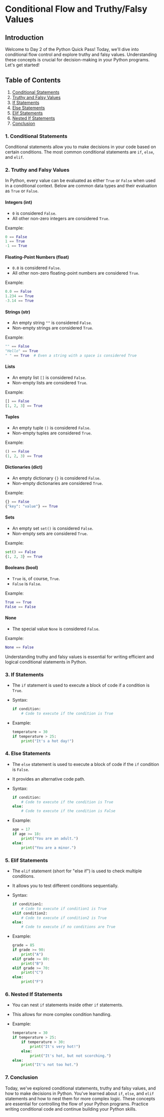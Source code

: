 # Conditional Flow and Truthy/Falsy Values

## Introduction

Welcome to Day 2 of the Python Quick Pass! Today, we'll dive into conditional flow control and explore truthy and falsy values. Understanding these concepts is crucial for decision-making in your Python programs. Let's get started!

## Table of Contents

1. [Conditional Statements](#1-conditional-statements)
2. [Truthy and Falsy Values](#2-truthy-and-falsy-values)
3. [If Statements](#3-if-statements)
4. [Else Statements](#4-else-statements)
5. [Elif Statements](#5-elif-statements)
6. [Nested If Statements](#6-nested-if-statements)
7. [Conclusion](#7-conclusion)

### 1. Conditional Statements

Conditional statements allow you to make decisions in your code based on certain conditions. The most common conditional statements are `if`, `else`, and `elif`.

### 2. Truthy and Falsy Values

In Python, every value can be evaluated as either `True` or `False` when used in a conditional context. Below are common data types and their evaluation as `True` or `False`.

#### Integers (int)

- `0` is considered `False`.
- All other non-zero integers are considered `True`.

Example:

```python
0 == False
1 == True
-1 == True
```

#### Floating-Point Numbers (float)

- `0.0` is considered `False`.
- All other non-zero floating-point numbers are considered `True`.

Example:

```python
0.0 == False
1.234 == True
-3.14 == True
```

#### Strings (str)

- An empty string `""` is considered `False`.
- Non-empty strings are considered `True`.

Example:

```python
"" == False
"Hello" == True
" " == True  # Even a string with a space is considered True
```

#### Lists

- An empty list `[]` is considered `False`.
- Non-empty lists are considered `True`.

Example:

```python
[] == False
[1, 2, 3] == True
```

#### Tuples

- An empty tuple `()` is considered `False`.
- Non-empty tuples are considered `True`.

Example:

```python
() == False
(1, 2, 3) == True
```

#### Dictionaries (dict)

- An empty dictionary `{}` is considered `False`.
- Non-empty dictionaries are considered `True`.

Example:

```python
{} == False
{"key": "value"} == True
```

#### Sets

- An empty set `set()` is considered `False`.
- Non-empty sets are considered `True`.

Example:

```python
set() == False
{1, 2, 3} == True
```

#### Booleans (bool)

- `True` is, of course, `True`.
- `False` is `False`.

Example:

```python
True == True
False == False
```

#### None

- The special value `None` is considered `False`.

Example:

```python
None == False
```

Understanding truthy and falsy values is essential for writing efficient and logical conditional statements in Python.

### 3. If Statements

- The `if` statement is used to execute a block of code if a condition is `True`.
- Syntax:

    ```python
    if condition:
        # Code to execute if the condition is True
    ```

- Example:

    ```python
    temperature = 30
    if temperature > 25:
        print("It's a hot day!")
    ```

### 4. Else Statements

- The `else` statement is used to execute a block of code if the `if` condition is `False`.
- It provides an alternative code path.
- Syntax:

    ```python
    if condition:
        # Code to execute if the condition is True
    else:
        # Code to execute if the condition is False
    ```

- Example:

    ```python
    age = 17
    if age >= 18:
        print("You are an adult.")
    else:
        print("You are a minor.")
    ```

### 5. Elif Statements

- The `elif` statement (short for "else if") is used to check multiple conditions.
- It allows you to test different conditions sequentially.
- Syntax:

    ```python
    if condition1:
        # Code to execute if condition1 is True
    elif condition2:
        # Code to execute if condition2 is True
    else:
        # Code to execute if no conditions are True
    ```

- Example:

    ```python
    grade = 85
    if grade >= 90:
        print("A")
    elif grade >= 80:
        print("B")
    elif grade >= 70:
        print("C")
    else:
        print("F")
    ```

### 6. Nested If Statements

- You can nest `if` statements inside other `if` statements.
- This allows for more complex condition handling.
- Example:

    ```python
    temperature = 30
    if temperature > 25:
        if temperature > 30:
            print("It's very hot!")
        else:
            print("It's hot, but not scorching.")
    else:
        print("It's not too hot.")
    ```

### 7. Conclusion

Today, we've explored conditional statements, truthy and falsy values, and how to make decisions in Python. You've learned about `if`, `else`, and `elif` statements and how to nest them for more complex logic. These concepts are essential for controlling the flow of your Python programs. Practice writing conditional code and continue building your Python skills.
